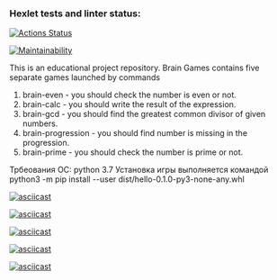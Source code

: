 ### Hexlet tests and linter status:
[![Actions Status](https://github.com/Guba7/python-project-49/workflows/hexlet-check/badge.svg)](https://github.com/Guba7/python-project-49/actions)

[![Maintainability](https://api.codeclimate.com/v1/badges/0b1ed04f92c039ed1d46/maintainability)](https://codeclimate.com/github/Guba7/python-project-49/maintainability)

This is an educational project repository. Brain Games contains five separate games launched by commands

1. brain-even - you should check the number is even or not.
2. brain-calc - you should write the result of the expression.
3. brain-gcd - you should find the greatest common divisor of given numbers.
4. brain-progression - you should find number is missing in the progression.
5. brain-prime - you should check the number is prime or not.

Трбеования ОС: python 3.7
Установка игры выполняется командой python3 -m pip install --user dist/hello-0.1.0-py3-none-any.whl

[![asciicast](https://asciinema.org/a/572570.svg)](https://asciinema.org/a/572570)

[![asciicast](https://asciinema.org/a/7lg05GoXJrjiCUeT51HXrGJbe.svg)](https://asciinema.org/a/7lg05GoXJrjiCUeT51HXrGJbe)

[![asciicast](https://asciinema.org/a/572083.svg)](https://asciinema.org/a/572083)

[![asciicast](https://asciinema.org/a/572331.svg)](https://asciinema.org/a/572331)

[![asciicast](https://asciinema.org/a/572336.svg)](https://asciinema.org/a/572336)


